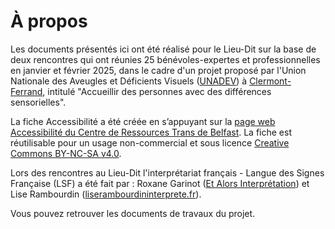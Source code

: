 # À propos

Les documents présentés ici ont été réalisé pour le Lieu-Dit sur la base de deux rencontres qui ont réunies 25 bénévoles-expertes et professionnelles en janvier et février 2025, dans le cadre d'un projet proposé par l'Union Nationale des Aveugles et Déficients Visuels ([UNADEV](https://www.unadev.com/)) à [Clermont-Ferrand](http://agenda.unadev.com/category/menu-principal/lyon/#post-8226), intitulé "Accueillir des personnes avec des différences sensorielles".

La fiche Accessibilité a été créée en s’appuyant sur la [page web Accessibilité du Centre de Ressources Trans de Belfast](https://belfasttrans.org.uk/about/access).
La fiche est réutilisable pour un usage non-commercial et sous licence [Creative Commons BY-NC-SA v4.0](https://creativecommons.org/licenses/by-nc-sa/4.0/).

Lors des rencontres au Lieu-Dit l'interprétariat français - Langue des Signes Française (LSF) a été fait par : Roxane Garinot ([Et Alors Interprétation](https://www.etalorsils.fr/)) et Lise Rambourdin ([liserambourdininterprete.fr](https://www.liserambourdininterprete.fr/)).

Vous pouvez retrouver les documents de travaux du projet.


